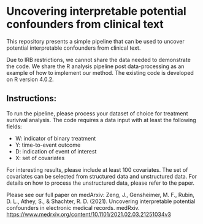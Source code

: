 # Uncovering interpretable potential confounders from clinical text

This repository presents a simple pipeline that can be used to uncover potential interpretable confounders from clinical text. 

Due to IRB restrictions, we cannot share the data needed to demonstrate the code. We share the R analysis pipeline post data-processing as an example of how to implement our method. The existing code is developed on R version 4.0.2. 

## Instructions:
To run the pipeline, please process your dataset of choice for treatment surivival analysis. The code requires a data input with at least the following fields:

* W: indicator of binary treatment
* Y: time-to-event outcome
* D: indication of event of interest
* X: set of covariates

For interesting results, please include at least 100 covariates. The set of covariates can be selected from structured data and unstructured data. For details on how to process the unstructured data, please refer to the paper. 

Please see our full paper on medArxiv:
Zeng, J., Gensheimer, M. F., Rubin, D. L., Athey, S., & Shachter, R. D. (2021). Uncovering interpretable potential confounders in electronic medical records. medRxiv. https://www.medrxiv.org/content/10.1101/2021.02.03.21251034v3
